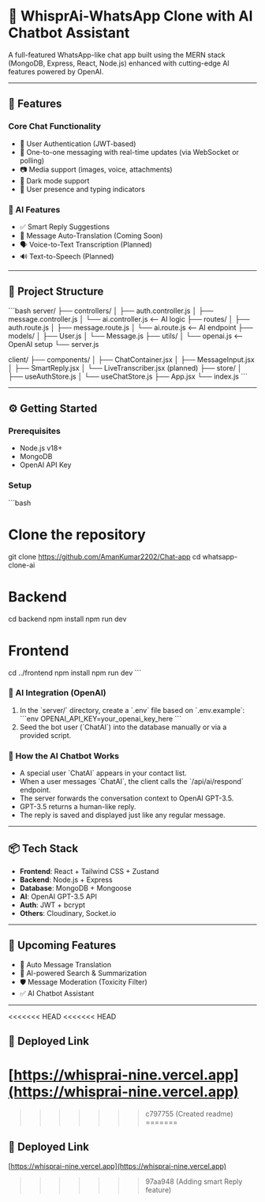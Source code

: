 # 💬 WhisprAi-WhatsApp Clone with AI Chatbot Assistant

A full-featured WhatsApp-like chat app built using the MERN stack (MongoDB, Express, React, Node.js) enhanced with cutting-edge AI features powered by OpenAI.

---

## 🚀 Features

### Core Chat Functionality
- 🔐 User Authentication (JWT-based)
- 💬 One-to-one messaging with real-time updates (via WebSocket or polling)
- 📷 Media support (images, voice, attachments)
- 🌙 Dark mode support
- 👤 User presence and typing indicators

### 🤖 AI Features
- ✅ Smart Reply Suggestions
- 🔄 Message Auto-Translation (Coming Soon)
- 🗣️ Voice-to-Text Transcription (Planned)
- 🔊 Text-to-Speech (Planned)

---

## 📂 Project Structure

\`\`\`bash
server/
├── controllers/
│   ├── auth.controller.js
│   ├── message.controller.js
│   └── ai.controller.js    <-- AI logic
├── routes/
│   ├── auth.route.js
│   ├── message.route.js
│   └── ai.route.js         <-- AI endpoint
├── models/
│   ├── User.js
│   └── Message.js
├── utils/
│   └── openai.js           <-- OpenAI setup
└── server.js

client/
├── components/
│   ├── ChatContainer.jsx
│   ├── MessageInput.jsx
│   ├── SmartReply.jsx
│   └── LiveTranscriber.jsx (planned)
├── store/
│   ├── useAuthStore.js
│   └── useChatStore.js
├── App.jsx
└── index.js
\`\`\`

---

## ⚙️ Getting Started

### Prerequisites
- Node.js v18+
- MongoDB
- OpenAI API Key

### Setup

\`\`\`bash
# Clone the repository
git clone https://github.com/AmanKumar2202/Chat-app
cd whatsapp-clone-ai

# Backend
cd backend
npm install
npm run dev

# Frontend
cd ../frontend
npm install
npm run dev
\`\`\`

### 🧠 AI Integration (OpenAI)

1. In the \`server/\` directory, create a \`.env\` file based on \`.env.example\`:
   \`\`\`env
   OPENAI_API_KEY=your_openai_key_here
   \`\`\`
2. Seed the bot user (\`ChatAI\`) into the database manually or via a provided script.

### 💬 How the AI Chatbot Works
- A special user \`ChatAI\` appears in your contact list.
- When a user messages \`ChatAI\`, the client calls the \`/api/ai/respond\` endpoint.
- The server forwards the conversation context to OpenAI GPT-3.5.
- GPT-3.5 returns a human-like reply.
- The reply is saved and displayed just like any regular message.

---

## 📦 Tech Stack
- **Frontend**: React + Tailwind CSS + Zustand
- **Backend**: Node.js + Express
- **Database**: MongoDB + Mongoose
- **AI**: OpenAI GPT-3.5 API
- **Auth**: JWT + bcrypt
- **Others**: Cloudinary, Socket.io 

---

## 📌 Upcoming Features
- 🔄 Auto Message Translation
- 🧠 AI-powered Search & Summarization
- 🛡️ Message Moderation (Toxicity Filter)
- ✅ AI Chatbot Assistant

---
<<<<<<< HEAD
<<<<<<< HEAD
## 🔗 Deployed Link
[https://whisprai-nine.vercel.app](https://whisprai-nine.vercel.app)
=======

>>>>>>> c797755 (Created readme)
=======
   ## 🔗 Deployed Link
   [https://whisprai-nine.vercel.app](https://whisprai-nine.vercel.app)
>>>>>>> 97aa948 (Adding smart Reply feature)
